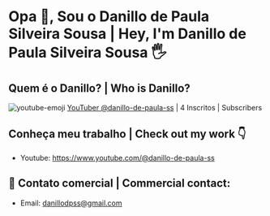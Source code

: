 # Opa 👋, Sou o Danillo de Paula Silveira Sousa | Hey, I'm Danillo de Paula Silveira Sousa 🖐
## Quem é o Danillo? | Who is Danillo?
![youtube-emoji](https://user-images.githubusercontent.com/69750393/211057864-076c5f6a-12a8-4307-a33f-83cd5c797619.png) [YouTuber @danillo-de-paula-ss](https://www.youtube.com/@danillo-de-paula-ss) | 4 Inscritos | Subscribers
## Conheça meu trabalho | Check out my work 👇
* Youtube: https://www.youtube.com/@danillo-de-paula-ss
## 📨 Contato comercial | Commercial contact:
* Email: danillodpss@gmail.com
